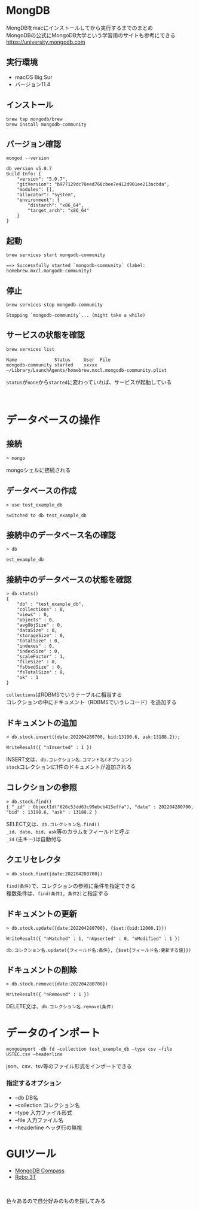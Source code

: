 # MongDB
MongDBをmacにインストールしてから実行するまでのまとめ<br/>
MongoDBの公式にMongoDB大学という学習用のサイトも参考にできる<br/>
https://university.mongodb.com

## 実行環境
* macOS Big Sur
* バージョン11.4

## インストール
    brew tap mongodb/brew
    brew install mongodb-community

## バージョン確認
    mongod --version

    db version v5.0.7
    Build Info: {
        "version": "5.0.7",
        "gitVersion": "b977129dc70eed766cbee7e412d901ee213acbda",
        "modules": [],
        "allocator": "system",
        "environment": {
            "distarch": "x86_64",
            "target_arch": "x86_64"
        }
    }

## 起動
    brew services start mongodb-community

    ==> Successfully started `mongodb-community` (label: homebrew.mxcl.mongodb-community)

## 停止
    brew services stop mongodb-community

    Stopping `mongodb-community`... (might take a while)

## サービスの状態を確認
    brew services list

    Name              Status     User  File
    mongodb-community started    xxxxx ~/Library/LaunchAgents/homebrew.mxcl.mongodb-community.plist
`Status`が`none`から`started`に変わっていれば、サービスが起動している

&nbsp;

# データベースの操作

## 接続
    > mongo
mongoシェルに接続される

## データベースの作成
    > use test_example_db

    switched to db test_example_db

## 接続中のデータベース名の確認
    > db

    est_example_db

## 接続中のデータベースの状態を確認
    > db.stats()
    {
        "db" : "test_example_db",
        "collections" : 0,
        "views" : 0,
        "objects" : 0,
        "avgObjSize" : 0,
        "dataSize" : 0,
        "storageSize" : 0,
        "totalSize" : 0,
        "indexes" : 0,
        "indexSize" : 0,
        "scaleFactor" : 1,
        "fileSize" : 0,
        "fsUsedSize" : 0,
        "fsTotalSize" : 0,
        "ok" : 1
    }
`collections`はRDBMSでいうテーブルに相当する<br/>
コレクションの中にドキュメント（RDBMSでいうレコード）を追加する

## ドキュメントの追加
    > db.stock.insert({date:202204280700, bid:13190.6, ask:13188.2});

    WriteResult({ "nInserted" : 1 })
INSERT文は、`db.コレクション名.コマンド名(オプション)`<br/>
`stock`コレクションに1件のドキュメントが追加される

 ## コレクションの参照
    > db.stock.find()
    { "_id" : ObjectId("626c53dd63c99ebcb415effa"), "date" : 202204280700, "bid" : 13190.6, "ask" : 13188.2 }
SELECT文は、`db.コレクション名.find()`<br/>
`_id`、`date`、`bid`、`ask`等のカラムをフィールドと呼ぶ<br/>
`_id` (主キー)は自動付与

## クエリセレクタ
    > db.stock.find({date:202204280700})
`find(条件)`で、コレクションの参照に条件を指定できる<br/>
複数条件は、`find(条件1, 条件2)`と指定する

## ドキュメントの更新
    > db.stock.update({date:202204280700}, {$set:{bid:12000.1}})

    WriteResult({ "nMatched" : 1, "nUpserted" : 0, "nModified" : 1 })
`db.コレクション名.update({フィールド名:条件}, {$set{フィールド名:更新する値}})`

## ドキュメントの削除
    > db.stock.remove({date:202204280700})

    WriteResult({ "nRemoved" : 1 })
DELETE文は、`db.コレクション名.remove(条件)`<br/>

# データのインポート
    mongoimport -db fd –collection test_example_db –type csv –file USTEC.csv –headerline
json、csv、tsv等のファイル形式をインポートできる

### 指定するオプション
* –db DB名
* –collection コレクション名
* –type 入力ファイル形式
* –file 入力ファイル名
* –headerline ヘッダ行の無視

# GUIツール
* [MongoDB Compass](https://www.mongodb.com/products/compass)
* [Robo 3T](https://robomongo.org/)
<br/>

色々あるので自分好みのものを探してみる

